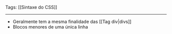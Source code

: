 
Tags: [[Sintaxe do CSS]]

----

- Geralmente tem a mesma finalidade das [[Tag div|divs]]
- Blocos menores de uma única linha